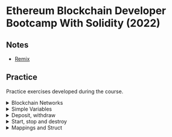 # Ethereum Blockchain Developer Bootcamp With Solidity (2022)

## Notes

- [Remix](./notes/remix.md)

## Practice

Practice exercises developed during the course.

<details>
  <summary>Blockchain Networks</summary>

### [FirstSmartContract.sol](./contracts/FirstSmartContract.sol)

- JavaScript VM(London) deploy 0xd9145CCE52D386f254917e481eB44e9943F39138

![JavaScript VM](./util/images/javaScriptVM.png)

- Ropsten deploy [0x8346f00379d30Dc3bf7D069C96a65ec6B30ac0EF](https://ropsten.etherscan.io/address/0x8346f00379d30Dc3bf7D069C96a65ec6B30ac0EF)

- Web3 Provider deploy 0x3dc61BFDa63a4FbA5C9bB5C20a99c97cecb90a9a

![JavaScript VM](./util/images/web3provider.png)

</details>

<details>
  <summary>Simple Variables</summary>

#### [Variables.sol](./contracts/Variables.sol)

#### [RollOver7.sol](./contracts/RollOver7.sol) pragma solidity 0.7.0;

#### [RollOver8.sol](./contracts/RollOver8.sol) pragma solidity ^0.8.1;

</details>

<details>
  <summary>Deposit, withdraw</summary>

#### [SendMoneyExample.sol](./contracts/SendMoneyExample.sol)

</details>

<details>
  <summary>Start, stop and destroy</summary>

#### [StartStopUpdateExample.sol](./contracts/StartStopUpdateExample.sol)

</details>

<details>
  <summary>Mappings and Struct</summary>

#### [SimpleMappingExample.sol](./contracts/SimpleMappingExample.sol)

#### [MappingStructExample.sol](./contracts/MappingStructExample.sol)

</details>
